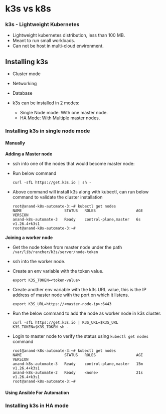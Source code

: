 # k3s vs k8s

### k3s - Lightweight Kubernetes

- Lightweight kubernetes distribution, less than 100 MB.
- Meant to run small workloads.
- Can not be host in multi-cloud environment.

## Installing k3s

- Cluster mode
- Networking
- Database

- k3s can be installed in 2 modes:

    - Single Node mode: With one master node.
    - HA Mode: With Multiple master nodes.

### Installing k3s in single node mode

#### Manually

**Adding  a Master node**

- ssh into one of the nodes that would become master node:
- Run below command
  ```shell
  curl -sfL https://get.k3s.io | sh -
  ```
  
- Above command will install k3s along with kubectl, can run below command to validate the cluster installation
  ```shell
  root@anand-k8s-automate-3:~# kubectl get nodes
  NAME                   STATUS   ROLES                  AGE   VERSION
  anand-k8s-automate-3   Ready    control-plane,master   6s    v1.26.4+k3s1
  root@anand-k8s-automate-3:~#
  ```
    
**Joining a worker node**

- Get the node token from master node under the path ```/var/lib/rancher/k3s/server/node-token```
- ssh into the worker node.
- Create an env variable with the token value.
    ```shell
    export K3S_TOKEN=<token-value>
    ```

- Create another env variable with the k3s URL value, this is the IP address of master node with the port on which it
listens.
    ```shell
    export K3S_URL=https://<master-node-ip>:6443
    ```

- Run the below command to add the node as worker node in k3s cluster.
    ```shell
    curl -sfL https://get.k3s.io | K3S_URL=$K3S_URL K3S_TOKEN=$K3S_TOKEN sh -
    ```

- Login to master node to verify the status using `kubectl get nodes` command
    ```shell
    root@anand-k8s-automate-3:~# kubectl get nodes
    NAME                   STATUS   ROLES                  AGE   VERSION
    anand-k8s-automate-3   Ready    control-plane,master   15m   v1.26.4+k3s1
    anand-k8s-automate-2   Ready    <none>                 21s   v1.26.4+k3s1
    root@anand-k8s-automate-3:~#
  ```

#### Using Ansible For Automation



### Installing k3s in HA mode

